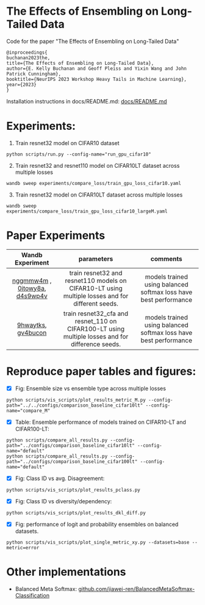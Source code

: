 # The Effects of Ensembling on Long-Tailed Data

Code for the paper "The Effects of Ensembling on Long-Tailed Data"

```
@inproceedings{
buchanan2023the,
title={The Effects of Ensembling on Long-Tailed Data},
author={E. Kelly Buchanan and Geoff Pleiss and Yixin Wang and John Patrick Cunningham},
booktitle={NeurIPS 2023 Workshop Heavy Tails in Machine Learning},
year={2023}
}
```
Installation instructions in docs/README.md: [docs/README.md](docs/README.md)

# Experiments:
1. Train resnet32 model on CIFAR10 dataset
```
python scripts/run.py --config-name="run_gpu_cifar10"
```
2. Train resnet32 and resnet110 model on CIFAR10LT dataset across multiple losses
```
wandb sweep experiments/compare_loss/train_gpu_loss_cifar10.yaml
```
3. Train resnet32 model on CIFAR10LT dataset across multiple losses
```
wandb sweep experiments/compare_loss/train_gpu_loss_cifar10_largeM.yaml
```

# Paper Experiments

|                                                                                                 Wandb Experiment                                                                                                  |                                            parameters                                            |                                                                                                                                     comments                                                                                                                                      |
|:-----------------------------------------------------------------------------------------------------------------------------------------------------------------------------------------------------------------:|:------------------------------------------------------------------------------------------------:|:---------------------------------------------------------------------------------------------------------------------------------------------------------------------------------------------------------------------------------------------------------------------------------:|
| [nggmmw4m](https://wandb.ai/ekellbuch/uncategorized/sweeps/nggmmw4m) , [0itowy8a](https://wandb.ai/ekellbuch/uncategorized/sweeps/0itowy8a), [d4s9wp4v](https://wandb.ai/ekellbuch/uncategorized/sweeps/d4s9wp4v) | train resnet32 and resnet110 models on CIFAR10-LT using multiple losses and for different seeds. |     models trained using balanced softmax loss have best performance                                                                                                  
|                       [9hwaytks](https://wandb.ai/ekellbuch/longtail_ensembles-scripts/sweeps/9hwaytks), [gv4bucon](https://wandb.ai/ekellbuch/longtail_ensembles-scripts/sweeps/gv4bucon)                        | train resnet32_cfa and resnet_110 on CIFAR100-LT using multiple losses and for difference seeds. |   models trained using balanced softmax loss have best performance        


# Reproduce paper tables and figures:
- [x] Fig: Ensemble size vs ensemble type across multiple losses
```
python scripts/vis_scripts/plot_results_metric_M.py --config-path="../../configs/comparison_baseline_cifar10lt" --config-name="compare_M"
```
- [x] Table: Ensemble performance of models trained on  CIFAR10-LT and CIFAR100-LT:
```
python scripts/compare_all_results.py --config-path="../configs/comparison_baseline_cifar10lt" --config-name="default"
python scripts/compare_all_results.py --config-path="../configs/comparison_baseline_cifar100lt" --config-name="default"
```
- [x] Fig: Class ID vs avg. Disagreement:
```
python scripts/vis_scripts/plot_results_pclass.py 
```
- [x] Fig: Class ID vs diversity/dependency:
```
python scripts/vis_scripts/plot_results_dkl_diff.py 
```
- [x] Fig: performance of logit and probability ensembles on balanced datasets. 
```
python scripts/vis_scripts/plot_single_metric_xy.py --datasets=base --metric=error
```

# Other implementations

-  Balanced Meta Softmax: [github.com/jiawei-ren/BalancedMetaSoftmax-Classification](https://github.com/jiawei-ren/BalancedMetaSoftmax-Classification)
